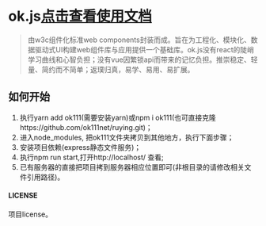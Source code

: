 # ok.js[点击查看使用文档](https://doc.ok111.net)

> 由w3c组件化标准web components封装而成。旨在为工程化、模块化、数据驱动式UI构建web组件库与应用提供一个基础库。ok.js没有react的陡峭学习曲线和心智负担；没有vue因繁锁api而带来的记忆负担。推崇稳定、轻量、简约而不简单；返璞归真，易学、易用、易扩展。

## 如何开始
1. 执行yarn add ok111(需要安装yarn)或npm i ok111(也可直接克隆https://github.com/ok111net/ruying.git)；
2. 进入node_modules, 把ok111文件夹拷贝到其他地方，执行下面步骤；
2. 安装项目依赖(express静态文件服务)；
3. 执行npm run start,打开http://localhost/ 查看;
4. 已有服务器的直接把项目拷到服务器相应位置即可(非根目录的请修改相关文件引用路径)。

#### LICENSE
项目license。